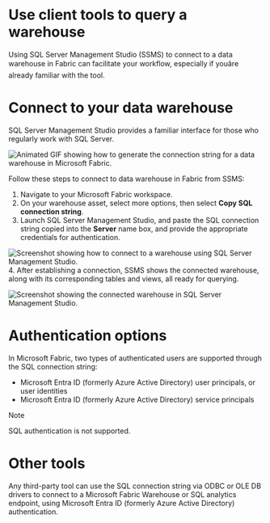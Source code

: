
# 
# Use client tools to query a warehouse

Using SQL Server Management Studio (SSMS) to connect to a data warehouse in Fabric can facilitate your workflow, especially if youâre already familiar with the tool.

## 
# Connect to your data warehouse

SQL Server Management Studio provides a familiar interface for those who regularly work with SQL Server.

![Animated GIF showing how to generate the connection string for a data warehouse in Microsoft Fabric.](../../wwl-data-ai/query-data-warehouse-microsoft-fabric/media/4-connection-string.gif)

Follow these steps to connect to data warehouse in Fabric from SSMS:

1. Navigate to your Microsoft Fabric workspace.
2. On your warehouse asset, select more options, then select **Copy SQL connection string**.
3. Launch SQL Server Management Studio, and paste the SQL connection string copied into the **Server** name box, and provide the appropriate credentials for authentication.

![Screenshot showing how to connect to a warehouse using SQL Server Management Studio.](../../wwl-data-ai/query-data-warehouse-microsoft-fabric/media/4-ssms.png)
4. After establishing a connection, SSMS shows the connected warehouse, along with its corresponding tables and views, all ready for querying.

![Screenshot showing the connected warehouse in SQL Server Management Studio.](../../wwl-data-ai/query-data-warehouse-microsoft-fabric/media/4-ssms-warehouse.png)

## 
# Authentication options

In Microsoft Fabric, two types of authenticated users are supported through the SQL connection string:

- Microsoft Entra ID (formerly Azure Active Directory) user principals, or user identities
- Microsoft Entra ID (formerly Azure Active Directory) service principals

Note

SQL authentication is not supported.

## 
# Other tools

Any third-party tool can use the SQL connection string via ODBC or OLE DB drivers to connect to a Microsoft Fabric Warehouse or SQL analytics endpoint, using Microsoft Entra ID (formerly Azure Active Directory) authentication.



